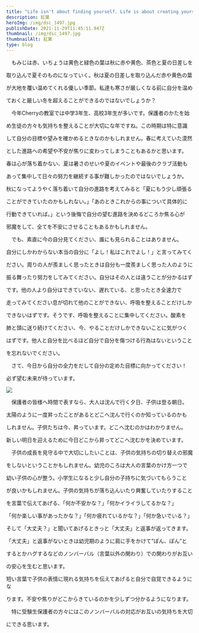 ```yaml
---
title: "Life isn't about finding yourself. Life is about creating yourself. "
description: 紅葉
heroImg: /img/dsc_1497.jpg
publishDate: 2021-11-29T11:45:11.947Z
thumbnail: /img/dsc_1497.jpg
thumbnailAlt: 紅葉
type: blog
---
```

　もみじは赤、いちょうは黄色と緑色の葉は秋に赤や黄色、茶色と夏の日差しを

取り込んで夏そのものになっていく。秋は夏の日差しを取り込んだ赤や黄色の葉

が大地を覆い温めてくれる優しい季節。私達も寒さが厳しくなる前に自分を温め

ておくと厳しい冬を超えることができるのではないでしょうか？

　今年Cherryの教室では中学3年生、高校3年生が多いです。保護者のかたを始

め生徒の方々も気持ちを整えることが大切にな年ですね。この時期は特に意識

して自分の目標や望みを確かめるときなのかもしれません。春に考えていた漠然

とした進路への希望や不安が焦りに変わってしまうこともあるかと思います。

春は心が落ち着かない、夏は暑さのせいや夏のイベントや最後のクラブ活動も

あって集中して日々の努力を継続する事が難しかったのではないでしょうか。

秋になってようやく落ち着いて自分の進路を考えてみると「夏にもう少し頑張る

ことができていたのかもしれない。」「あのときこれからの事について具体的に

行動できていれば。」という後悔で自分の望む進路を決めるどころか焦る心が

邪魔をして、全てを不安にさせることもあるかもしれません。

　でも、素直に今の自分見てください、誰にも見られることはありません。

自分にしかわからない本当の自分に「よし！私はこれでよし！」と言ってみてく

ださい。周りの人が羨ましく思ったときは自分も一度羨ましく思った人のように

振る舞ったり努力をしてみてください。自分はその人とは違うことが分かるはず

です。他の人より自分はできていない、遅れている、と思ったとき全速力で

走ってみてください息が切れて他のことができない、呼吸を整えることだけしか

できないはずです。そうです、呼吸を整えることに集中してください。酸素を

肺と頭に送り続けてください、今、やることだけしかできないことに気がつく

はずです。他人と自分を比べるほど自分で自分を傷つける行為はないということ

を忘れないでください。

　さて、今日から自分の全力をだして自分の定めた目標に向かってください！

必ず望む未来が待っています。

![](/img/dsc_1445.jpg)

　保護者の皆様へ時間で表すなら、大人は沈んで行く夕日、子供は登る朝日。

太陽のように一度昇ったことがあるとどこへ沈んで行くのか知っているのかも

しれません。子供たちは今、昇っています。どこへ沈むのかはわかりません。

新しい明日を迎えるために今日どこから昇ってどこへ沈むかを決めています。

　子供の成長を見守る中で大切にしたいことは、子供の気持ちの切り替えの邪魔

をしないということかもしれません。幼児のころは大人の言葉のかけ方一つで

幼い子供の心が整う。小学生になると少し自分の子持ちに気づいてもらうこと

が良いかもしれません。子供の気持ちが落ち込んいたり興奮していたりすること

を言葉で伝えてあげる、「何か不安かな？」「何かイライラしてるかな？」

「何か楽しい事があったかな？」「何か疲れているかな？」「何か急いでいる？」

そして「大丈夫？」と聞いてあげるときっと「大丈夫」と返事が返ってきます。

「大丈夫」と返事がないときは幼児期のように肩に手をかけて”ぽん、ぽん”と

するとかハグするなどのノンバーバル（言葉以外の関わり）での関わりがお互い

の安心を生むと思います。　

短い言葉で子供の表情に現れる気持ちを伝えてあげると自分で自覚できるようにな

ります。不安や焦りがどこからきているのかを少しずつ分かるようになります。

　特に受験生保護者の方々にはこのノンバーバルの対応がお互いの気持ちを大切

にできる思います。